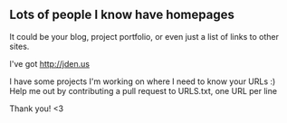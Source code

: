 ## Lots of people I know have homepages
It could be your blog, project portfolio, or even just a list of links to other sites.

I've got http://jden.us

I have some projects I'm working on where I need to know your URLs :) Help me out by contributing a
pull request to URLS.txt, one URL per line

Thank you! <3
